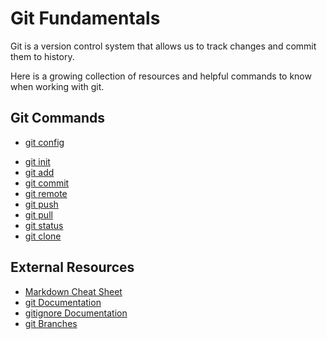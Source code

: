 # Git Fundamentals

Git is a version control system that allows us to track changes and commit them to history.

Here is a growing collection of resources and helpful commands to know when working with git.
## Git Commands
- [git config][def]

[def]: ./commands/Config.md
- [git init](./commands/Init.md)
- [git add](./commands/Add.md)
- [git commit](./commands/Commit.md)
- [git remote](./commands/Remote.md)
- [git push](./commands/Push.md)
- [git pull](./commands/Pull.md)
- [git status](./commands/Status.md)
- [git clone](./commands/Clone.md)
## External Resources
- [Markdown Cheat Sheet](https://www.markdownguide.org/cheat-sheet/)
- [git Documentation](https://git-scm.com/docs)
- [gitignore Documentation](https://git-scm.com/docs/gitignore)
- [git Branches](https://git-scm.com/book/en/v2/Git-Branching-Branches-in-a-Nutshell)